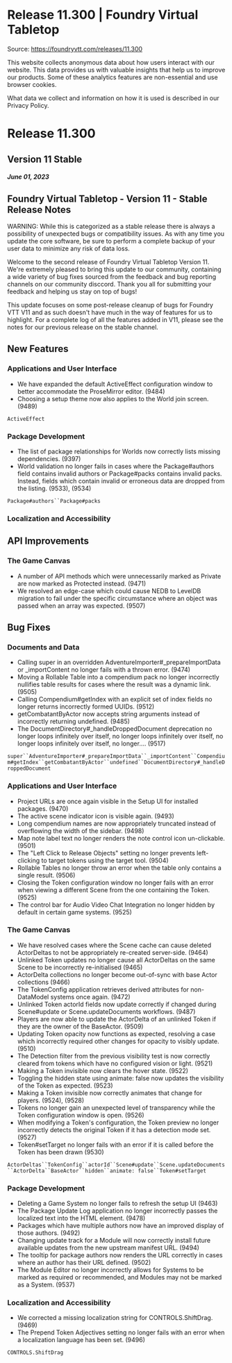 # Release 11.300 | Foundry Virtual Tabletop

Source: https://foundryvtt.com/releases/11.300

This website collects anonymous data about how users interact with our website. This data provides us with 
        valuable insights that help us to improve our products. Some of these analytics features are non-essential 
        and use browser cookies.

What data we collect and information on how it is used is described in our 
        Privacy Policy.


# Release 11.300


## Version 11 Stable


##### June 01, 2023


## Foundry Virtual Tabletop - Version 11 - Stable Release Notes

WARNING: While this is categorized as a stable release there is always a possibility of unexpected bugs or compatibility issues. As with any time you update the core software, be sure to perform a complete backup of your user data to minimize any risk of data loss.

Welcome to the second release of Foundry Virtual Tabletop Version 11. We're extremely pleased to bring this update to our community, containing a wide variety of bug fixes sourced from the feedback and bug reporting channels on our community disccord. Thank you all for submitting your feedback and helping us stay on top of bugs!

This update focuses on some post-release cleanup of bugs for Foundry VTT V11 and as such doesn't have much in the way of features for us to highlight. For a complete log of all the features added in V11, please see the notes for our previous release on the stable channel.


## New Features


### Applications and User Interface

- We have expanded the default ActiveEffect configuration window to better accommodate the ProseMirror editor. (9484)
- Choosing a setup theme now also applies to the World join screen. (9489)

`ActiveEffect`
### Package Development

- The list of package relationships for Worlds now correctly lists missing dependencies. (9397)
- World validation no longer fails in cases where the Package#authors field contains invalid authors or Package#packs contains invalid packs. Instead, fields which contain invalid or erroneous data are dropped from the listing. (9533), (9534)

`Package#authors``Package#packs`
### Localization and Accessibility



## API Improvements


### The Game Canvas

- A number of API methods which were unnecessarily marked as Private are now marked as Protected instead. (9471)
- We resolved an edge-case which could cause NEDB to LevelDB migration to fail under the specific circumstance where an object was passed when an array was expected. (9507)


## Bug Fixes


### Documents and Data

- Calling super in an overridden AdventureImporter#_prepareImportData or _importContent no longer fails with a thrown error. (9474)
- Moving a Rollable Table into a compendium pack no longer incorrectly nullifies table results for cases where the result was a dynamic link. (9505)
- Calling Compendium#getIndex with an explicit set of index fields no longer returns incorrectly formed UUIDs. (9512)
- getCombatantByActor now accepts string arguments instead of incorrectly returning undefined. (9485)
- The DocumentDirectory#_handleDroppedDocument deprecation no longer loops infinitely over itself, no longer loops infinitely over itself, no longer loops infinitely over itself, no longer.... (9517)

`super``AdventureImporter#_prepareImportData``_importContent``Compendium#getIndex``getCombatantByActor``undefined``DocumentDirectory#_handleDroppedDocument`
### Applications and User Interface

- Project URLs are once again visible in the Setup UI for installed packages. (9470)
- The active scene indicator icon is visible again. (9493)
- Long compendium names are now appropriately truncated instead of overflowing the width of the sidebar. (9498)
- Map note label text no longer renders the note control icon un-clickable. (9501)
- The "Left Click to Release Objects" setting no longer prevents left-clicking to target tokens using the target tool. (9504)
- Rollable Tables no longer throw an error when the table only contains a single result. (9506)
- Closing the Token configuration window no longer fails with an error when viewing a different Scene from the one containing the Token. (9525)
- The control bar for Audio Video Chat Integration no longer hidden by default in certain game systems. (9525)


### The Game Canvas

- We have resolved cases where the Scene cache can cause deleted ActorDeltas to not be appropriately re-created server-side. (9464)
- Unlinked Token updates no longer cause all ActorDeltas on the same Scene to be incorrectly re-initialised (9465)
- ActorDelta collections no longer become out-of-sync with base Actor collections (9466)
- The TokenConfig application retrieves derived attributes for non-DataModel systems once again. (9472)
- Unlinked Token actorId fields now update correctly if changed during Scene#update or Scene.updateDocuments workflows. (9487)
- Players are now able to update the ActorDelta of an unlinked Token if they are the owner of the BaseActor. (9509)
- Updating Token opacity now functions as expected, resolving a case which incorrectly required other changes for opacity to visibly update. (9510)
- The Detection filter from the previous visibility test is now correctly cleared from tokens which have no configured vision or light. (9521)
- Making a Token invisible now clears the hover state. (9522)
- Toggling the hidden state using animate: false now updates the visibility of the Token as expected. (9523)
- Making a Token invisible now correctly animates that change for players. (9524), (9528)
- Tokens no longer gain an unexpected level of transparency while the Token configuration window is open. (9526)
- When modifying a Token's configuration, the Token preview no longer incorrectly detects the original Token if it has a detection mode set. (9527)
- Token#setTarget no longer fails with an error if it is called before the Token has been drawn (9530)

`ActorDeltas``TokenConfig``actorId``Scene#update``Scene.updateDocuments``ActorDelta``BaseActor``hidden``animate: false``Token#setTarget`
### Package Development

- Deleting a Game System no longer fails to refresh the setup UI (9463)
- The Package Update Log application no longer incorrectly passes the localized text into the HTML element. (9478)
- Packages which have multiple authors now have an improved display of those authors. (9492)
- Changing update track for a Module will now correctly install future available updates from the new upstream manifest URL. (9494)
- The tooltip for package authors now renders the URL correctly in cases where an author has their URL defined. (9502)
- The Module Editor no longer incorrectly allows for Systems to be marked as required or recommended, and Modules may not be marked as a System. (9537)


### Localization and Accessibility

- We corrected a missing localization string for CONTROLS.ShiftDrag. (9469)
- The Prepend Token Adjectives setting no longer fails with an error when a localization language has been set. (9496)

`CONTROLS.ShiftDrag`